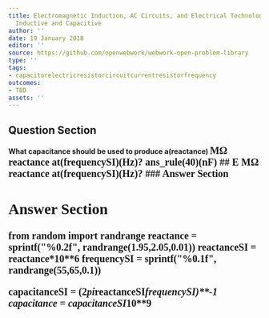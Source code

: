 ```yaml
---
title: Electromagnetic Induction, AC Circuits, and Electrical Technologies - Reactance,
  Inductive and Capacitive
author: ''
date: 19 January 2018
editor: ''
source: https://github.com/openwebwork/webwork-open-problem-library
type: ''
tags:
- capacitorelectricresistorcircuitcurrentresistorfrequency
outcomes:
- TBD
assets: ''
---
```


## Question Section 

<b>
What capacitance should be used to produce a(reactance) <span style="font-family: 'Times'; font-size: 20px";>M&Omega;<span> reactance at(frequencySI)(Hz)?
ans_rule(40)(nF)
## E
<span style="font-family: 'Times'; font-size: 20px";>M&Omega;<span> reactance at(frequencySI)(Hz)?
### Answer Section


## Answer Section

from random import randrange
reactance = sprintf("%0.2f", randrange(1.95,2.05,0.01))
reactanceSI = reactance*10**6
frequencySI = sprintf("%0.1f", randrange(55,65,0.1))

capacitanceSI = (2*pi*reactanceSI*frequencySI)**-1
capacitance = capacitanceSI*10**9